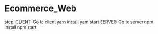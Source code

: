 # Ecommerce_Web

step:
  CLIENT:
    Go to client 
    yarn install 
    yarn start
  SERVER:
    Go to server
    npm install
    npm start
    
  
